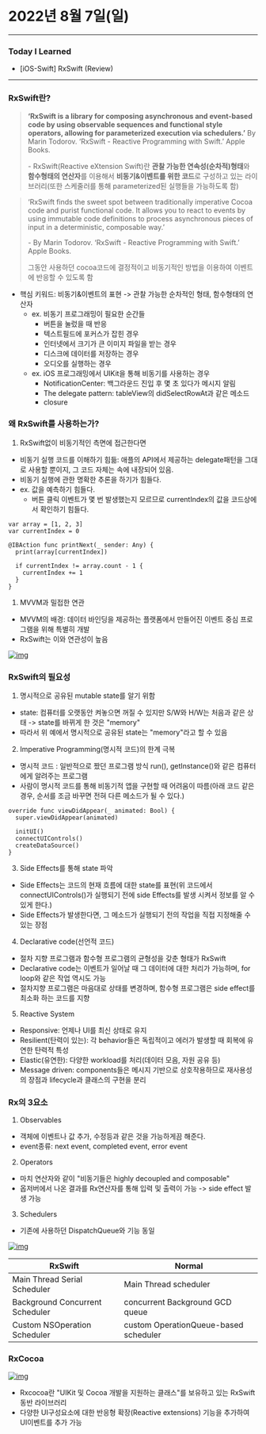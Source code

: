# 2022년 8월 7일(일)

---

### Today I Learned

- [iOS-Swift] RxSwift (Review)

---

### RxSwift란?

> **‘RxSwift is a library for composing asynchronous and event-based code by using observable sequences and functional style operators, allowing for parameterized execution via schedulers.’** By Marin Todorov. ‘RxSwift - Reactive Programming with Swift.’ Apple Books.
>
> \- RxSwift(Reactive eXtension Swift)란 **관찰 가능한 연속성(순차적)형태**와 **함수형태의 연산자**를 이용해서 **비동기&이벤트를 위한 코드**로 구성하고 있는 라이브러리(또한 스케줄러를 통해 parameterized된 실행들을 가능하도록 함)

> ‘RxSwift finds the sweet spot between traditionally imperative Cocoa code and purist functional code. It allows you to react to events by using immutable code definitions to process asynchronous pieces of input in a deterministic, composable way.’
>
> \- By Marin Todorov. ‘RxSwift - Reactive Programming with Swift.’ Apple Books.
>
> 그동안 사용하던 cocoa코드에 결정적이고 비동기적인 방법을 이용하여 이벤트에 반응할 수 있도록 함

- 핵심 키워드: 비동기&이벤트의 표현 -> 관찰 가능한 순차적인 형태, 함수형태의 연산자
  - ex. 비동기 프로그래밍이 필요한 순간들
    - 버튼을 눌렀을 때 반응
    - 텍스트필드에 포커스가 잡힌 경우
    - 인터넷에서 크기가 큰 이미지 파일을 받는 경우
    - 디스크에 데이터를 저장하는 경우
    - 오디오를 실행하는 경우
  - ex. iOS 프로그래밍에서 UIKit을 통해 비동기를 사용하는 경우
    - NotificationCenter: 백그라운드 진입 후 몇 초 있다가 메시지 알림
    - The delegate pattern: tableView의 didSelectRowAt과 같은 메소드
    - closure

### 왜 RxSwift를 사용하는가?

1. RxSwift없이 비동기적인 측면에 접근한다면

- 비동기 실행 코드를 이해하기 힘듦: 애플의 API에서 제공하는 delegate패턴을 그대로 사용할 뿐이지, 그 코드 자체는 속에 내장되어 있음.
- 비동기 실행에 관한 명확한 추론을 하기가 힘들다.
- ex. 값을 예측하기 힘들다.
  - 버튼 클릭 이벤트가 몇 번 발생했는지 모르므로 currentIndex의 값을 코드상에서 확인하기 힘들다.

```
var array = [1, 2, 3]
var currentIndex = 0 

@IBAction func printNext(_ sender: Any) {
  print(array[currentIndex])
  
  if currentIndex != array.count - 1 {
    currentIndex += 1
  }
}
```

1. MVVM과 밀접한 연관

- MVVM의 배경: 데이터 바인딩을 제공하는 플랫폼에서 만들어진 이벤트 중심 프로그램을 위해 특별히 개발
- RxSwift는 이와 연관성이 높음

[![img](https://camo.githubusercontent.com/ca4629cffa76cfa8833bfa9386f9ab06c88662d595241214a6dba3530766ae54/68747470733a2f2f696d67312e6461756d63646e2e6e65742f7468756d622f523132383078302f3f73636f64653d6d746973746f72793226666e616d653d6874747073253341253246253246626c6f672e6b616b616f63646e2e6e6574253246646e2532466338643448742532466274714568374e396f506a2532466b65316d744d5641345152644b4e45367379424d574b253246696d672e706e67)](https://camo.githubusercontent.com/ca4629cffa76cfa8833bfa9386f9ab06c88662d595241214a6dba3530766ae54/68747470733a2f2f696d67312e6461756d63646e2e6e65742f7468756d622f523132383078302f3f73636f64653d6d746973746f72793226666e616d653d6874747073253341253246253246626c6f672e6b616b616f63646e2e6e6574253246646e2532466338643448742532466274714568374e396f506a2532466b65316d744d5641345152644b4e45367379424d574b253246696d672e706e67)

### RxSwift의 필요성

1. 명시적으로 공유된 mutable state를 알기 위함

- state: 컴퓨터를 오랫동안 켜놓으면 꺼질 수 있지만 S/W와 H/W는 처음과 같은 상태 -> state를 바뀌게 한 것은 "memory"
- 따라서 위 예에서 명시적으로 공유된 state는 "memory"라고 할 수 있음

2. Imperative Programming(명시적 코드)의 한계 극복

- 명시적 코드 : 일반적으로 짰던 프로그램 방식 run(), getInstance()와 같은 컴퓨터에게 알려주는 프로그램
- 사람이 명시적 코드를 통해 비동기적 앱을 구현할 때 어려움이 따름(아래 코드 같은 경우, 순서를 조금 바꾸면 전혀 다른 메소드가 될 수 있다.)

```
override func viewDidAppear(_ animated: Bool) {
  super.viewDidAppear(animated)
  
  initUI()
  connectUIControls()
  createDataSource()
}
```

3. Side Effects를 통해 state 파악

- Side Effects는 코드의 현재 흐름에 대한 state를 표현(위 코드에서 connectUIControls()가 실행되기 전에 side Effects를 발생 시켜서 정보를 알 수 있게 한다.)
- Side Effects가 발생한다면, 그 메소드가 실행되기 전의 작업을 직접 지정해줄 수 있는 장점

4. Declarative code(선언적 코드)

- 절차 지향 프로그램과 함수형 프로그램의 균형성을 갖춘 형태가 RxSwift
- Declarative code는 이벤트가 일어날 때 그 데이터에 대한 처리가 가능하며, for loop와 같은 작업 역시도 가능
- 절차지향 프로그램은 마음대로 상태를 변경하며, 함수형 프로그램은 side effect를 최소화 하는 코드를 지향

5. Reactive System

- Responsive: 언제나 UI를 최신 상태로 유지
- Resilient(탄력이 있는): 각 behavior들은 독립적이고 에러가 발생할 때 회복에 유연한 탄력적 특성
- Elastic(유연한): 다양한 workload를 처리(데이터 모음, 자원 공유 등)
- Message driven: components들은 메시지 기반으로 상호작용하므로 재사용성의 장점과 lifecycle과 클래스의 구현을 분리

### Rx의 3요소

1. Observables

- 객체에 이벤트나 값 추가, 수정등과 같은 것을 가능하게끔 해준다.
- event종류: next event, completed event, error event

2. Operators

- 마치 연산자와 같이 "비동기들은 highly decoupled and composable"
- 옵저버에서 나온 결과를 Rx연산자를 통해 입력 및 출력이 가능 -> side effect 발생 가능

3. Schedulers

- 기존에 사용하던 DispatchQueue와 기능 동일

[![img](https://camo.githubusercontent.com/ca3391157cea93114d21ff9a7fb4d20fb4e41bffe31c265fe01db5764d2843f1/68747470733a2f2f696d67312e6461756d63646e2e6e65742f7468756d622f523132383078302f3f73636f64653d6d746973746f72793226666e616d653d6874747073253341253246253246626c6f672e6b616b616f63646e2e6e6574253246646e25324663617346374725324662747145694c44495a5a71253246364349335053324b4c75364c5a436a486e725a675a31253246696d672e706e67)](https://camo.githubusercontent.com/ca3391157cea93114d21ff9a7fb4d20fb4e41bffe31c265fe01db5764d2843f1/68747470733a2f2f696d67312e6461756d63646e2e6e65742f7468756d622f523132383078302f3f73636f64653d6d746973746f72793226666e616d653d6874747073253341253246253246626c6f672e6b616b616f63646e2e6e6574253246646e25324663617346374725324662747145694c44495a5a71253246364349335053324b4c75364c5a436a486e725a675a31253246696d672e706e67)

| RxSwift                         | Normal                                |
| ------------------------------- | ------------------------------------- |
| Main Thread Serial Scheduler    | Main Thread scheduler                 |
| Background Concurrent Scheduler | concurrent Background GCD queue       |
| Custom NSOperation Scheduler    | custom OperationQueue-based scheduler |

### RxCocoa

[![img](https://camo.githubusercontent.com/5ed38970581644880a1d2c470ffed77e5f5e200ae1971bbb314d41df907fd2a1/68747470733a2f2f696d67312e6461756d63646e2e6e65742f7468756d622f523132383078302f3f73636f64653d6d746973746f72793226666e616d653d6874747073253341253246253246626c6f672e6b616b616f63646e2e6e6574253246646e25324644524a695825324662747145787444486931342532464d75303379436b50534241564964524b66367658306b253246696d672e706e67)](https://camo.githubusercontent.com/5ed38970581644880a1d2c470ffed77e5f5e200ae1971bbb314d41df907fd2a1/68747470733a2f2f696d67312e6461756d63646e2e6e65742f7468756d622f523132383078302f3f73636f64653d6d746973746f72793226666e616d653d6874747073253341253246253246626c6f672e6b616b616f63646e2e6e6574253246646e25324644524a695825324662747145787444486931342532464d75303379436b50534241564964524b66367658306b253246696d672e706e67)

- Rxcocoa란 "UIKit 및 Cocoa 개발을 지원하는 클래스"를 보유하고 있는 RxSwift 동반 라이브러리
- 다양한 UI구성요소에 대한 반응형 확장(Reactive extensions) 기능을 추가하여 UI이벤트를 추가 가능